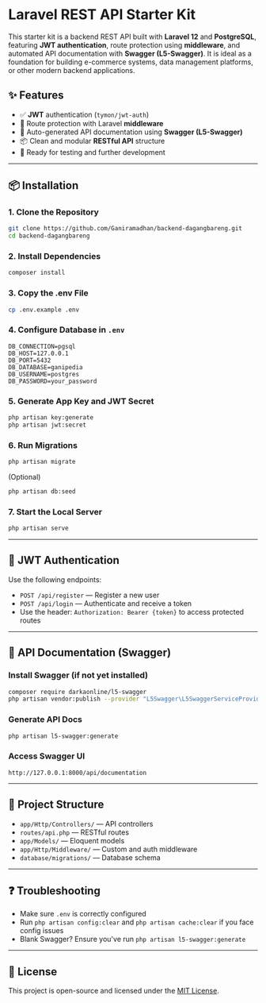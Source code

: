 
# Laravel REST API Starter Kit

This starter kit is a backend REST API built with **Laravel 12** and **PostgreSQL**, featuring **JWT authentication**, route protection using **middleware**, and automated API documentation with **Swagger (L5-Swagger)**. It is ideal as a foundation for building e-commerce systems, data management platforms, or other modern backend applications.

## ✨ Features

- ✅ **JWT** authentication (`tymon/jwt-auth`)
- 🔐 Route protection with Laravel **middleware**
- 📘 Auto-generated API documentation using **Swagger (L5-Swagger)**
- 📦 Clean and modular **RESTful API** structure
- 🧪 Ready for testing and further development

---

## 📦 Installation

### 1. Clone the Repository

```bash
git clone https://github.com/Ganiramadhan/backend-dagangbareng.git
cd backend-dagangbareng
```

### 2. Install Dependencies

```bash
composer install
```

### 3. Copy the .env File

```bash
cp .env.example .env
```

### 4. Configure Database in `.env`

```env
DB_CONNECTION=pgsql
DB_HOST=127.0.0.1
DB_PORT=5432
DB_DATABASE=ganipedia
DB_USERNAME=postgres
DB_PASSWORD=your_password
```

### 5. Generate App Key and JWT Secret

```bash
php artisan key:generate
php artisan jwt:secret
```

### 6. Run Migrations

```bash
php artisan migrate
```

(Optional)
```bash
php artisan db:seed
```

### 7. Start the Local Server

```bash
php artisan serve
```

---

## 🔐 JWT Authentication

Use the following endpoints:

- `POST /api/register` — Register a new user
- `POST /api/login` — Authenticate and receive a token
- Use the header: `Authorization: Bearer {token}` to access protected routes

---

## 📘 API Documentation (Swagger)

### Install Swagger (if not yet installed)

```bash
composer require darkaonline/l5-swagger
php artisan vendor:publish --provider "L5Swagger\L5SwaggerServiceProvider"
```

### Generate API Docs

```bash
php artisan l5-swagger:generate
```

### Access Swagger UI

```
http://127.0.0.1:8000/api/documentation
```

---

## 📁 Project Structure

- `app/Http/Controllers/` — API controllers
- `routes/api.php` — RESTful routes
- `app/Models/` — Eloquent models
- `app/Http/Middleware/` — Custom and auth middleware
- `database/migrations/` — Database schema

---

## ❓ Troubleshooting

- Make sure `.env` is correctly configured
- Run `php artisan config:clear` and `php artisan cache:clear` if you face config issues
- Blank Swagger? Ensure you've run `php artisan l5-swagger:generate`

---

## 📄 License

This project is open-source and licensed under the [MIT License](https://opensource.org/licenses/MIT).
